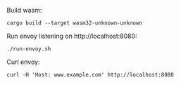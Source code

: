 Build wasm:

```
cargo build --target wasm32-unknown-unknown
```

Run envoy listening on http://localhost:8080:
```
./run-envoy.sh
```

Curl envoy:
```
curl -H 'Host: www.example.com' http://localhost:8080
```
